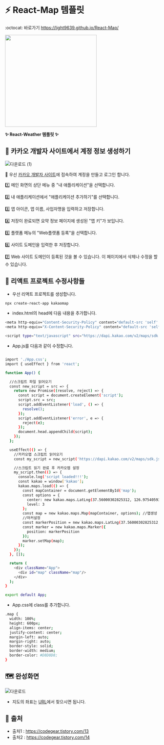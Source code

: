 # **:zap: React-Map 템플릿**
:octocat: 바로가기 https://light9639.github.io/React-Map/<br />

<img src="https://react-kakao-maps-sdk.jaeseokim.dev/img/undraw_Map_dark_re_36sy.svg" width="300px" />

**:sparkles: React-Weather 템플릿 :sparkles:**
## **:tada: 카카오 개발자 사이트에서 계정 정보 생성하기**
![다운로드 (1)](https://user-images.githubusercontent.com/95972251/191654315-35e73a4d-9208-449d-8b1f-10af6d04868f.png)

:pushpin: 우선 <a href="https://developers.kakao.com/">카카오 개발자 사이트</a>에 접속하여 계정을 만들고 로그인 합니다.

:one: 메인 화면의 상단 메뉴 중 "내 애플리케이션"을 선택합니다.<br />

:two: 내 애플리케이션에서 "애플리케이션 추가하기"를 선택합니다.<br />

:three: 앱 아이콘, 앱 이름, 사업자명을 입력하고 저장합니다.<br />

:four: 저장이 완료되면 요약 정보 페이지에 생성된 "앱 키"가 보입니다.<br />

:five: 플랫폼 메뉴의 "Web플랫폼 등록"을 선택합니다.<br />

:six: 사이트 도메인을 입력한 후 저장합니다.<br />

:seven: Web 사이트 도메인이 등록된 것을 볼 수 있습니다. 이 페이지에서 삭제나 수정을 할 수 있습니다.<br />

## **:confetti_ball: 리액트 프로젝트 수정사항들**
- 우선 리액트 프로젝트를 생성합니다.

```bash
npx create-react-app kakaomap
```

- index.html의 head에 다음 내용을 추가합니다.

```bash
<meta http-equiv="Content-Security-Policy" content="default-src 'self' 'unsafe-inline' https://dapi.kakao.com http://*.daumcdn.net; script-src 'self' 'unsafe-inline' https://dapi.kakao.com http://*.daumcdn.net; img-src 'self' 'unsafe-inline' https://dapi.kakao.com http://*.daumcdn.net;">
<meta http-equiv="X-Content-Security-Policy" content="default-src 'self' 'unsafe-inline' https://dapi.kakao.com http://*.daumcdn.net; script-src 'self' 'unsafe-inline' https://dapi.kakao.com http://*.daumcdn.net; img-src 'self' 'unsafe-inline' https://dapi.kakao.com http://*.daumcdn.net;">

<script type="text/javascript" src="https://dapi.kakao.com/v2/maps/sdk.js?autoload=false&appkey=발급받은키"></script>
```
- App.js를 다음과 같이 수정합니다.

```bash

import './App.css';
import { useEffect } from 'react';

function App() {

  //스크립트 파일 읽어오기
  const new_script = src => {
    return new Promise((resolve, reject) => {
      const script = document.createElement('script');
      script.src = src;
      script.addEventListener('load', () => {
        resolve();
      });
      script.addEventListener('error', e => {
        reject(e);
      });
      document.head.appendChild(script);
    });
  };

  useEffect(() => {
    //카카오맵 스크립트 읽어오기
    const my_script = new_script('https://dapi.kakao.com/v2/maps/sdk.js?autoload=false&appkey=발급받은키');

    //스크립트 읽기 완료 후 카카오맵 설정
    my_script.then(() => {
      console.log('script loaded!!!');
      const kakao = window['kakao'];
      kakao.maps.load(() => {
        const mapContainer = document.getElementById('map');
        const options = {
          center: new kakao.maps.LatLng(37.56000302825312, 126.97540593203321), //좌표설정
          level: 3
        };
        const map = new kakao.maps.Map(mapContainer, options); //맵생성
        //마커설정
        const markerPosition = new kakao.maps.LatLng(37.56000302825312, 126.97540593203321);
        const marker = new kakao.maps.Marker({
          position: markerPosition
        });
        marker.setMap(map);
      });
    });
  }, []);

  return (
    <div className="App">
      <div id="map" className="map"/>
    </div>
  );
}

export default App;
```

- App.css에 class를 추가합니다.

```bash
.map {
  width: 100%;
  height: 600px;
  align-items: center;
  justify-content: center;
  margin-left: auto;
  margin-right: auto;
  border-style: solid;
  border-width: medium;
  border-color: #D8D8D8;
}
```
## **🗺️ 완성화면**
![다운로드](https://user-images.githubusercontent.com/95972251/191654356-84a8ece3-eef9-48c5-96b0-607b8f80da7b.png)

- 지도의 좌표는 <a href="https://tablog.neocities.org/keywordposition.html">URL</a>에서 찾으시면 됩니다.

## **:paperclip: 출처**
- 출처1 : https://codegear.tistory.com/13
- 출처2 : https://codegear.tistory.com/14
